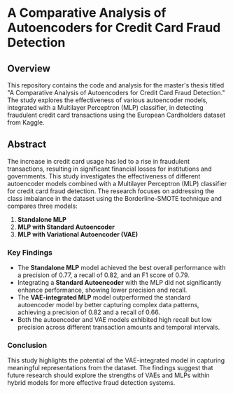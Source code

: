 # A Comparative Analysis of Autoencoders for Credit Card Fraud Detection

## Overview

This repository contains the code and analysis for the master's thesis titled "A Comparative Analysis of Autoencoders for Credit Card Fraud Detection." The study explores the effectiveness of various autoencoder models, integrated with a Multilayer Perceptron (MLP) classifier, in detecting fraudulent credit card transactions using the European Cardholders dataset from Kaggle.

## Abstract

The increase in credit card usage has led to a rise in fraudulent transactions, resulting in significant financial losses for institutions and governments. This study investigates the effectiveness of different autoencoder models combined with a Multilayer Perceptron (MLP) classifier for credit card fraud detection. The research focuses on addressing the class imbalance in the dataset using the Borderline-SMOTE technique and compares three models:

1. **Standalone MLP**
2. **MLP with Standard Autoencoder**
3. **MLP with Variational Autoencoder (VAE)**

### Key Findings

- The **Standalone MLP** model achieved the best overall performance with a precision of 0.77, a recall of 0.82, and an F1 score of 0.79.
- Integrating a **Standard Autoencoder** with the MLP did not significantly enhance performance, showing lower precision and recall.
- The **VAE-integrated MLP** model outperformed the standard autoencoder model by better capturing complex data patterns, achieving a precision of 0.82 and a recall of 0.66.
- Both the autoencoder and VAE models exhibited high recall but low precision across different transaction amounts and temporal intervals.

### Conclusion

This study highlights the potential of the VAE-integrated model in capturing meaningful representations from the dataset. The findings suggest that future research should explore the strengths of VAEs and MLPs within hybrid models for more effective fraud detection systems.



